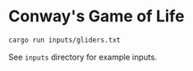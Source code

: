 # Conway's Game of Life

```bash
cargo run inputs/gliders.txt
```

See `inputs` directory for example inputs.
